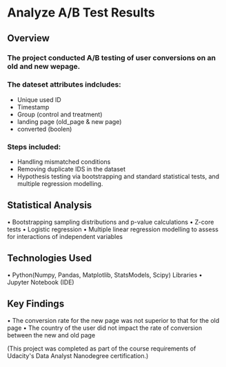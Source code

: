 # Analyze A/B Test Results
## Overview
### The project conducted A/B testing of user conversions on an old and new wepage.

### The dateset attributes indcludes:
- Unique used ID
- Timestamp
- Group (control and treatment)
- landing page (old_page & new page)
- converted (boolen)

### Steps included:
- Handling mismatched conditions
- Removing duplicate IDS in the dataset 
- Hypothesis testing via bootstrapping and standard statistical tests, and multiple regression modelling.

## Statistical Analysis
•	Bootstrapping sampling distributions and p-value calculations
•	Z-core tests
•	Logistic regression
•	Multiple linear regression modelling to assess for interactions of independent variables

## Technologies Used
•	Python(Numpy, Pandas, Matplotlib, StatsModels, Scipy) Libraries
•	Jupyter Notebook (IDE)

## Key Findings
•	The conversion rate for the new page was not superior to that for the old page
•	The country of the user did not impact the rate of conversion between the new and old page


(This project was completed as part of the course requirements of Udacity's Data Analyst Nanodegree certification.)
